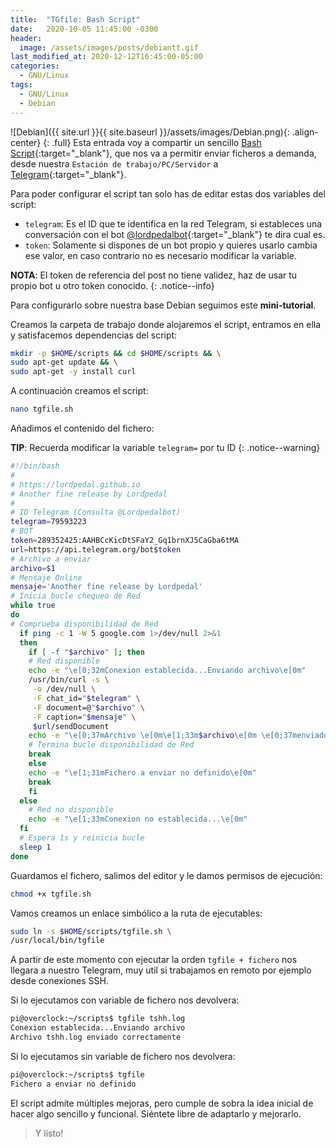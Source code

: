 ```yaml
---
title:  "TGfile: Bash Script"
date:   2020-10-05 11:45:00 -0300
header:
  image: /assets/images/posts/debiantt.gif
last_modified_at: 2020-12-12T16:45:00-05:00
categories:
  - GNU/Linux
tags:
  - GNU/Linux
  - Debian
---
```


![Debian]({{ site.url }}{{ site.baseurl }}/assets/images/Debian.png){: .align-center}
{: .full}
Esta entrada voy a compartir un sencillo [Bash Script](https://es.wikipedia.org/wiki/Bash){:target="_blank"}, que nos va a permitir enviar ficheros a demanda, desde nuestra `Estación de trabajo/PC/Servidor` a [Telegram](https://web.telegram.org/){:target="_blank"}.

Para poder configurar el script tan solo has de editar estas dos variables del script:

- `telegram`: Es el ID que te identifica en la red Telegram, si estableces una conversación con el bot [@lordpedalbot](https://t.me/Lordpedalbot){:target="_blank"} te dira cual es.
- `token`: Solamente si dispones de un bot propio y quieres usarlo cambia ese valor, en caso contrario no es necesario modificar la variable.

**NOTA**: El token de referencia del post no tiene validez, haz de usar tu propio bot u otro token conocido.
{: .notice--info}

Para configurarlo sobre nuestra base Debian seguimos este **mini-tutorial**. 

Creamos la carpeta de trabajo donde alojaremos el script, entramos en ella y satisfacemos dependencias del script:

```bash
mkdir -p $HOME/scripts && cd $HOME/scripts && \
sudo apt-get update && \
sudo apt-get -y install curl
```

A continuación creamos el script:

```bash
nano tgfile.sh
```

Añadimos el contenido del fichero:

**TIP**: Recuerda modificar la variable `telegram=` por tu ID
{: .notice--warning}

```bash
#!/bin/bash
#
# https://lordpedal.github.io
# Another fine release by Lordpedal
#
# ID Telegram (Consulta @Lordpedalbot)
telegram=79593223
# BOT
token=289352425:AAHBCcKicDtSFaY2_Gq1brnXJ5CaGba6tMA
url=https://api.telegram.org/bot$token
# Archivo a enviar
archivo=$1
# Mensaje Online
mensaje='Another fine release by Lordpedal'
# Inicia bucle chequeo de Red
while true
do
# Comprueba disponibilidad de Red
  if ping -c 1 -W 5 google.com 1>/dev/null 2>&1
  then
    if [ -f "$archivo" ]; then
    # Red disponible
    echo -e "\e[0;32mConexion establecida...Enviando archivo\e[0m"
    /usr/bin/curl -s \
     -o /dev/null \
     -F chat_id="$telegram" \
     -F document=@"$archivo" \
     -F caption="$mensaje" \
     $url/sendDocument
    echo -e "\e[0;37mArchivo \e[0m\e[1;33m$archivo\e[0m \e[0;37menviado correctamente\e[0m"
    # Termina bucle disponibilidad de Red
    break
    else
    echo -e "\e[1;31mFichero a enviar no definido\e[0m"
    break
    fi
  else
    # Red no disponible
    echo -e "\e[1;33mConexion no establecida...\e[0m"
  fi
  # Espera 1s y reinicia bucle
  sleep 1
done
```

Guardamos el fichero, salimos del editor y le damos permisos de ejecución:

```bash
chmod +x tgfile.sh
```

Vamos creamos un enlace simbólico a la ruta de ejecutables:

```bash
sudo ln -s $HOME/scripts/tgfile.sh \
/usr/local/bin/tgfile
```

A partir de este momento con ejecutar la orden `tgfile + fichero` nos llegara a nuestro Telegram, muy util si trabajamos en remoto por ejemplo desde conexiones SSH.

Si lo ejecutamos con variable de fichero nos devolvera:

```bash
pi@overclock:~/scripts$ tgfile tshh.log
Conexion establecida...Enviando archivo
Archivo tshh.log enviado correctamente
```

Si lo ejecutamos sin variable de fichero nos devolvera:

```bash
pi@overclock:~/scripts$ tgfile
Fichero a enviar no definido
```

El script admite múltiples mejoras, pero cumple de sobra la idea inicial de hacer algo sencillo y funcional. Siéntete libre de adaptarlo y mejorarlo.


> Y listo!
